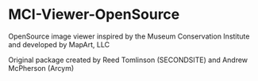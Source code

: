 MCI-Viewer-OpenSource
=====================

OpenSource image viewer inspired by the Museum Conservation Institute and developed by MapArt, LLC

Original package created by Reed Tomlinson (SECONDSITE) and Andrew McPherson (Arcym)

